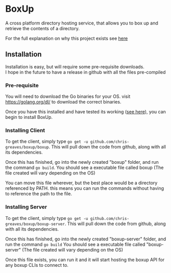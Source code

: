 # BoxUp

A cross platform directory hosting service, that allows you to box up and retrieve the contents of a directory.

For the full explanation on why this project exists see [here](https://christophergreaves.co.uk/projects/boxup)

## Installation

Installation is easy, but will require some pre-requisite downloads.  
I hope in the future to have a release in github with all the files pre-compiled

### Pre-requisite

You will need to download the Go binaries for your OS. visit https://golang.org/dl/ to download the correct binaries.

Once you have this installed and have tested its working ([see here](https://golang.org/doc/install#testing)), you can begin to install BoxUp.

### Installing Client

To get the client, simply type `go get -u github.com/chris-greaves/boxup/boxup`. This will pull down the code from github, along with all its dependencies.

Once this has finished, go into the newly created "boxup" folder, and run the command `go build`. You should see a executable file called boxup (The file created will vary depending on the OS)

You can move this file wherever, but the best place would be a directory referenced by PATH. this means you can run the commands without having to reference the path to the file.

### Installing Server

To get the client, simply type `go get -u github.com/chris-greaves/boxup/boxup-server`. This will pull down the code from github, along with all its dependencies.

Once this has finished, go into the newly created "boxup-server" folder, and run the command `go build` You should see a executable file called "boxup-server" (The file created will vary depending on the OS)

Once this file exists, you can run it and it will start hosting the boxup API for any boxup CLIs to connect to.